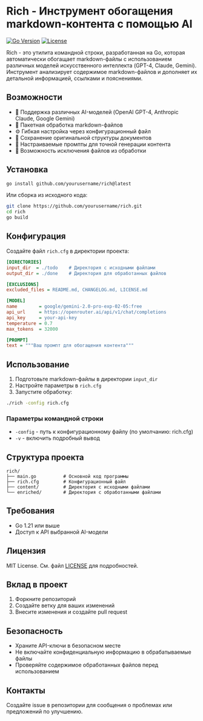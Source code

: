 # Rich - Инструмент обогащения markdown-контента с помощью AI

[![Go Version](https://img.shields.io/github/go-mod/go-version/Headcrab/rich)](https://go.dev)
[![License](https://img.shields.io/github/license/Headcrab/rich)](LICENSE)

Rich - это утилита командной строки, разработанная на Go, которая автоматически обогащает markdown-файлы с использованием различных моделей искусственного интеллекта (GPT-4, Claude, Gemini). Инструмент анализирует содержимое markdown-файлов и дополняет их детальной информацией, ссылками и пояснениями.

## Возможности

- 🤖 Поддержка различных AI-моделей (OpenAI GPT-4, Anthropic Claude, Google Gemini)
- 📁 Пакетная обработка markdown-файлов
- ⚙️ Гибкая настройка через конфигурационный файл
- 🔄 Сохранение оригинальной структуры документов
- 🎯 Настраиваемые промпты для точной генерации контента
- 🚫 Возможность исключения файлов из обработки

## Установка

```bash
go install github.com/yourusername/rich@latest
```

Или сборка из исходного кода:

```bash
git clone https://github.com/yourusername/rich.git
cd rich
go build
```

## Конфигурация

Создайте файл `rich.cfg` в директории проекта:

```ini
[DIRECTORIES]
input_dir  = ./todo    # Директория с исходными файлами
output_dir = ./done    # Директория для обработанных файлов

[EXCLUSIONS]
excluded_files = README.md, CHANGELOG.md, LICENSE.md

[MODEL]
name        = google/gemini-2.0-pro-exp-02-05:free
api_url     = https://openrouter.ai/api/v1/chat/completions
api_key     = your-api-key
temperature = 0.7
max_tokens  = 32000

[PROMPT]
text = """Ваш промпт для обогащения контента"""
```

## Использование

1. Подготовьте markdown-файлы в директории `input_dir`
2. Настройте параметры в `rich.cfg`
3. Запустите обработку:

```bash
./rich -config rich.cfg
```

### Параметры командной строки

- `-config` - путь к конфигурационному файлу (по умолчанию: rich.cfg)
- `-v` - включить подробный вывод

## Структура проекта

```
rich/
├── main.go          # Основной код программы
├── rich.cfg         # Конфигурационный файл
├── content/         # Директория с исходными файлами
└── enriched/        # Директория с обработанными файлами
```

## Требования

- Go 1.21 или выше
- Доступ к API выбранной AI-модели

## Лицензия

MIT License. См. файл [LICENSE](LICENSE) для подробностей.

## Вклад в проект

1. Форкните репозиторий
2. Создайте ветку для ваших изменений
3. Внесите изменения и создайте pull request

## Безопасность

- Храните API-ключи в безопасном месте
- Не включайте конфиденциальную информацию в обрабатываемые файлы
- Проверяйте содержимое обработанных файлов перед использованием

## Контакты

Создайте issue в репозитории для сообщения о проблемах или предложений по улучшению. 